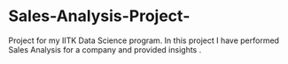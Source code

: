 # Sales-Analysis-Project-
Project for my IITK Data Science program. In this project I have performed Sales Analysis for a company and provided insights .

